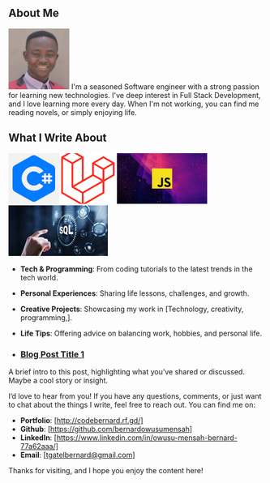 
 ## About Me
 <img src="photo.jpg" height="120" > 
I'm a seasoned Software engineer with a strong passion for learning new technologies. I've  deep interest in Full Stack Development, and I love learning more every day. When I'm not working, you can find me reading novels, or simply enjoying
life.

<!-- ![Logo](photo.jpg) -->
<!-- <img src="photo.jpg" height="100"> -->

## What I Write About
<img src="csharp.png" height="100"> <img src="laravel.png" height="100"> <img src="js.png" height="100"> <img src="sql.jpg" height="100"> 


- **Tech & Programming**: From coding tutorials to the latest trends in the tech world.
- **Personal Experiences**: Sharing life lessons, challenges, and growth.
- **Creative Projects**: Showcasing my work in [Technology, creativity, programming,].
- **Life Tips**: Offering advice on balancing work, hobbies, and personal life.

- ### [Blog Post Title 1](#)
A brief intro to this post, highlighting what you’ve shared or discussed. Maybe a cool story or insight.

I’d love to hear from you! If you have any questions, comments, or just want to chat about the things I write, feel free to reach out. You can find me on:

-  **Portfolio**: [http://codebernard.rf.gd/]
- **Github**: [https://github.com/bernardowusumensah]
- **LinkedIn**: [https://www.linkedin.com/in/owusu-mensah-bernard-77a62aaa/]
- **Email**: [tgatelbernard@gmail.com]


Thanks for visiting, and I hope you enjoy the content here!
